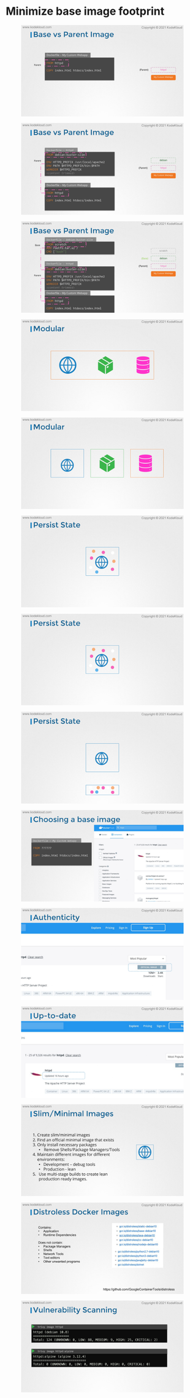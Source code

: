 # Minimize base image footprint

<figure><img src="../.gitbook/assets/KodeKloud-Kubernetes-CKS-050-supply-chain-security_page-0005.jpg" alt=""><figcaption></figcaption></figure>

<figure><img src="../.gitbook/assets/KodeKloud-Kubernetes-CKS-050-supply-chain-security_page-0006.jpg" alt=""><figcaption></figcaption></figure>

<figure><img src="../.gitbook/assets/KodeKloud-Kubernetes-CKS-050-supply-chain-security_page-0007.jpg" alt=""><figcaption></figcaption></figure>

<figure><img src="../.gitbook/assets/KodeKloud-Kubernetes-CKS-050-supply-chain-security_page-0008.jpg" alt=""><figcaption></figcaption></figure>

<figure><img src="../.gitbook/assets/KodeKloud-Kubernetes-CKS-050-supply-chain-security_page-0009.jpg" alt=""><figcaption></figcaption></figure>

<figure><img src="../.gitbook/assets/KodeKloud-Kubernetes-CKS-050-supply-chain-security_page-0010.jpg" alt=""><figcaption></figcaption></figure>

<figure><img src="../.gitbook/assets/KodeKloud-Kubernetes-CKS-050-supply-chain-security_page-0010.jpg" alt=""><figcaption></figcaption></figure>

<figure><img src="../.gitbook/assets/KodeKloud-Kubernetes-CKS-050-supply-chain-security_page-0011.jpg" alt=""><figcaption></figcaption></figure>

<figure><img src="../.gitbook/assets/KodeKloud-Kubernetes-CKS-050-supply-chain-security_page-0012.jpg" alt=""><figcaption></figcaption></figure>

<figure><img src="../.gitbook/assets/KodeKloud-Kubernetes-CKS-050-supply-chain-security_page-0013.jpg" alt=""><figcaption></figcaption></figure>

<figure><img src="../.gitbook/assets/KodeKloud-Kubernetes-CKS-050-supply-chain-security_page-0014.jpg" alt=""><figcaption></figcaption></figure>

<figure><img src="../.gitbook/assets/KodeKloud-Kubernetes-CKS-050-supply-chain-security_page-0015.jpg" alt=""><figcaption></figcaption></figure>

<figure><img src="../.gitbook/assets/KodeKloud-Kubernetes-CKS-050-supply-chain-security_page-0016.jpg" alt=""><figcaption></figcaption></figure>

<figure><img src="../.gitbook/assets/KodeKloud-Kubernetes-CKS-050-supply-chain-security_page-0017.jpg" alt=""><figcaption></figcaption></figure>
